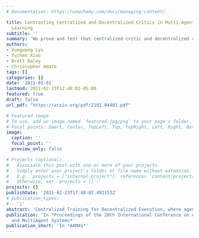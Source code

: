 ```yaml
---
# Documentation: https://wowchemy.com/docs/managing-content/

title: Contrasting Centralized and Decentralized Critics in Multi-Agent Reinforcement
  Learning
subtitle: ''
summary: 'We prove and test that centralized critic and decentralized critic in multi-agent learning is asymptotically equivalent. We also provide bias-variance trade-off analysis and empirical advice.'
authors:
- Xueguang Lyu
- Yuchen Xiao
- Brett Daley
- Christopher Amato
tags: []
categories: []
date: '2021-01-01'
lastmod: 2021-02-23T12:48:02-05:00
featured: true
draft: false
url_pdf: "https://arxiv.org/pdf/2102.04402.pdf"

# Featured image
# To use, add an image named `featured.jpg/png` to your page's folder.
# Focal points: Smart, Center, TopLeft, Top, TopRight, Left, Right, BottomLeft, Bottom, BottomRight.
image:
  caption: ''
  focal_point: ''
  preview_only: false

# Projects (optional).
#   Associate this post with one or more of your projects.
#   Simply enter your project's folder or file name without extension.
#   E.g. `projects = ["internal-project"]` references `content/project/deep-learning/index.md`.
#   Otherwise, set `projects = []`.
projects: []
publishDate: '2021-02-23T17:48:02.492153Z'
# publication_types:
# - '1'
abstract: 'Centralized Training for Decentralized Execution, where agents are trained offline using centralized information but execute in a decentralized manner online, has gained popularity in the multi-agent reinforcement learning community. In particular, actor-critic methods with a centralized critic and decentralized actors are a common instance of this idea. However, the implications of using a centralized critic in this context are not fully discussed and understood even though it is the standard choice of many algorithms. We therefore formally analyze centralized and decentralized critic approaches, providing a deeper understanding of the implications of critic choice. Because our theory makes unrealistic assumptions, we also empirically compare the centralized and decentralized critic methods over a wide set of environments to validate our theories and to provide practical advice. We show that there exist misconceptions regarding centralized critics in the current literature and show that the centralized critic design is not strictly beneficial, but rather both centralized and decentralized critics have different pros and cons that should be taken into account by algorithm designers.'
publication: 'In *Proceedings of the 20th International Conference on Autonomous Agents
  and MultiAgent Systems*'
publication_short: 'In *AAMAS*'
---
```

